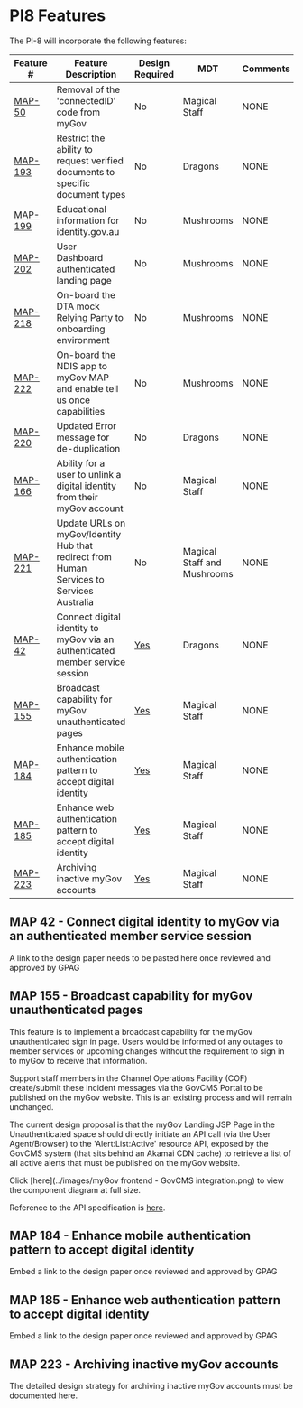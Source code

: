 # PI8 Features

The PI-8 will incorporate the following features:

| Feature # | Feature Description    | Design Required       | MDT | Comments              |
|-----------|------------------------|-----------------------|-----|-----------------------|
| [MAP-50](http://jira-prod.csda.gov.au/browse/MAP-50)     | Removal of the 'connectedID' code from myGov| No | Magical Staff | NONE
| [MAP-193](http://jira-prod.csda.gov.au/browse/MAP-193)   | Restrict the ability to request verified documents to specific document types| No | Dragons | NONE
| [MAP-199](http://jira-prod.csda.gov.au/browse/MAP-199)   | Educational information for identity.gov.au| No | Mushrooms | NONE
| [MAP-202](http://jira-prod.csda.gov.au/browse/MAP-202)   | User Dashboard authenticated landing page| No | Mushrooms | NONE
| [MAP-218](http://jira-prod.csda.gov.au/browse/MAP-218)   | On-board the DTA mock Relying Party to onboarding environment| No | Mushrooms | NONE
| [MAP-222](http://jira-prod.csda.gov.au/browse/MAP-222)   | On-board the NDIS app to myGov MAP and enable tell us once capabilities| No | Mushrooms | NONE
| [MAP-220](http://jira-prod.csda.gov.au/browse/MAP-220)   | Updated Error message for de-duplication| No | Dragons | NONE
| [MAP-166](http://jira-prod.csda.gov.au/browse/MAP-166)   | Ability for a user to unlink a digital identity from their myGov account| No | Magical Staff | NONE
| [MAP-221](http://jira-prod.csda.gov.au/browse/MAP-221)   | Update URLs on myGov/Identity Hub that redirect from Human Services to Services Australia| No | Magical Staff and Mushrooms | NONE
| [MAP-42](http://jira-prod.csda.gov.au/browse/MAP-42)     | Connect digital identity to myGov via an authenticated member service session| [Yes](#MAP42) | Dragons | NONE
| [MAP-155](http://jira-prod.csda.gov.au/browse/MAP-155)   | Broadcast capability for myGov unauthenticated pages| [Yes](#MAP155) | Magical Staff | NONE
| [MAP-184](http://jira-prod.csda.gov.au/browse/MAP-184)   | Enhance mobile authentication pattern to accept digital identity| [Yes](#MAP184) | Magical Staff | NONE
| [MAP-185](http://jira-prod.csda.gov.au/browse/MAP-185)   | Enhance web authentication pattern to accept digital identity| [Yes](#MAP185) | Magical Staff | NONE
| [MAP-223](http://jira-prod.csda.gov.au/browse/MAP-223)   | Archiving inactive myGov accounts| [Yes](#MAP223) | Magical Staff | NONE


## MAP 42 - Connect digital identity to myGov via an authenticated member service session
<a id="MAP42"></a>
A link to the design paper needs to be pasted here once reviewed and approved by GPAG


## MAP 155 - Broadcast capability for myGov unauthenticated pages
<a id="MAP155"></a>
This feature is to implement a broadcast capability for the myGov unauthenticated sign in page.
Users would be informed of any outages to member services or upcoming changes without the requirement to sign in to myGov to receive that information.

Support staff members in the Channel Operations Facility (COF) create/submit these incident messages via the GovCMS Portal to be published on the myGov website. This is an existing process and will remain unchanged.

The current design proposal is that the myGov Landing JSP Page in the Unauthenticated space should directly initiate an API call (via the User Agent/Browser) to the 'Alert:List:Active' resource API, exposed by the GovCMS system (that sits behind an Akamai CDN cache) to retrieve a list of all active alerts that must be published on the myGov website. 

Click [here](../images/myGov frontend - GovCMS integration.png) to view the component diagram at full size.

Reference to the API specification is [here](https://content-dhs.govcms.gov.au/docs#operation/alert.list.active).


## MAP 184 - Enhance mobile authentication pattern to accept digital identity
<a id="MAP184"></a>
Embed a link to the design paper once reviewed and approved by GPAG


## MAP 185 - Enhance web authentication pattern to accept digital identity
<a id="MAP185"></a>
Embed a link to the design paper once reviewed and approved by GPAG


## MAP 223 - Archiving inactive myGov accounts
<a id="MAP223"></a>
The detailed design strategy for archiving inactive myGov accounts must be documented here.